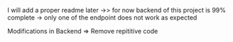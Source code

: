 I will add a proper readme later  ->> for now backend of this project is 99% complete -> only one of the endpoint does not work as expected 


Modifications in Backend => Remove repititive code
